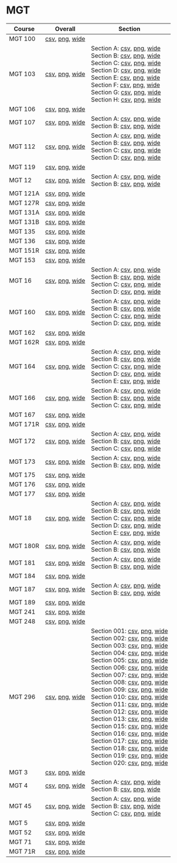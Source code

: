 # MGT

| Course | Overall | Section |
| ------ | ------- | ------- |
| MGT 100 | [csv](https://github.com/UCSD-Historical-Enrollment-Data/2024Winter/blob/main/overall/MGT%20100.csv), [png](https://raw.githubusercontent.com/UCSD-Historical-Enrollment-Data/2024Winter/main/plot_overall/MGT%20100.png), [wide](https://raw.githubusercontent.com/UCSD-Historical-Enrollment-Data/2024Winter/main/plot_overall_wide/MGT%20100.png) |  |
| MGT 103 | [csv](https://github.com/UCSD-Historical-Enrollment-Data/2024Winter/blob/main/overall/MGT%20103.csv), [png](https://raw.githubusercontent.com/UCSD-Historical-Enrollment-Data/2024Winter/main/plot_overall/MGT%20103.png), [wide](https://raw.githubusercontent.com/UCSD-Historical-Enrollment-Data/2024Winter/main/plot_overall_wide/MGT%20103.png) | Section A: [csv](https://github.com/UCSD-Historical-Enrollment-Data/2024Winter/blob/main/section/MGT%20103_A.csv), [png](https://raw.githubusercontent.com/UCSD-Historical-Enrollment-Data/2024Winter/main/plot_section/MGT%20103_A.png), [wide](https://raw.githubusercontent.com/UCSD-Historical-Enrollment-Data/2024Winter/main/plot_section_wide/MGT%20103_A.png)<br>Section B: [csv](https://github.com/UCSD-Historical-Enrollment-Data/2024Winter/blob/main/section/MGT%20103_B.csv), [png](https://raw.githubusercontent.com/UCSD-Historical-Enrollment-Data/2024Winter/main/plot_section/MGT%20103_B.png), [wide](https://raw.githubusercontent.com/UCSD-Historical-Enrollment-Data/2024Winter/main/plot_section_wide/MGT%20103_B.png)<br>Section C: [csv](https://github.com/UCSD-Historical-Enrollment-Data/2024Winter/blob/main/section/MGT%20103_C.csv), [png](https://raw.githubusercontent.com/UCSD-Historical-Enrollment-Data/2024Winter/main/plot_section/MGT%20103_C.png), [wide](https://raw.githubusercontent.com/UCSD-Historical-Enrollment-Data/2024Winter/main/plot_section_wide/MGT%20103_C.png)<br>Section D: [csv](https://github.com/UCSD-Historical-Enrollment-Data/2024Winter/blob/main/section/MGT%20103_D.csv), [png](https://raw.githubusercontent.com/UCSD-Historical-Enrollment-Data/2024Winter/main/plot_section/MGT%20103_D.png), [wide](https://raw.githubusercontent.com/UCSD-Historical-Enrollment-Data/2024Winter/main/plot_section_wide/MGT%20103_D.png)<br>Section E: [csv](https://github.com/UCSD-Historical-Enrollment-Data/2024Winter/blob/main/section/MGT%20103_E.csv), [png](https://raw.githubusercontent.com/UCSD-Historical-Enrollment-Data/2024Winter/main/plot_section/MGT%20103_E.png), [wide](https://raw.githubusercontent.com/UCSD-Historical-Enrollment-Data/2024Winter/main/plot_section_wide/MGT%20103_E.png)<br>Section F: [csv](https://github.com/UCSD-Historical-Enrollment-Data/2024Winter/blob/main/section/MGT%20103_F.csv), [png](https://raw.githubusercontent.com/UCSD-Historical-Enrollment-Data/2024Winter/main/plot_section/MGT%20103_F.png), [wide](https://raw.githubusercontent.com/UCSD-Historical-Enrollment-Data/2024Winter/main/plot_section_wide/MGT%20103_F.png)<br>Section G: [csv](https://github.com/UCSD-Historical-Enrollment-Data/2024Winter/blob/main/section/MGT%20103_G.csv), [png](https://raw.githubusercontent.com/UCSD-Historical-Enrollment-Data/2024Winter/main/plot_section/MGT%20103_G.png), [wide](https://raw.githubusercontent.com/UCSD-Historical-Enrollment-Data/2024Winter/main/plot_section_wide/MGT%20103_G.png)<br>Section H: [csv](https://github.com/UCSD-Historical-Enrollment-Data/2024Winter/blob/main/section/MGT%20103_H.csv), [png](https://raw.githubusercontent.com/UCSD-Historical-Enrollment-Data/2024Winter/main/plot_section/MGT%20103_H.png), [wide](https://raw.githubusercontent.com/UCSD-Historical-Enrollment-Data/2024Winter/main/plot_section_wide/MGT%20103_H.png) |
| MGT 106 | [csv](https://github.com/UCSD-Historical-Enrollment-Data/2024Winter/blob/main/overall/MGT%20106.csv), [png](https://raw.githubusercontent.com/UCSD-Historical-Enrollment-Data/2024Winter/main/plot_overall/MGT%20106.png), [wide](https://raw.githubusercontent.com/UCSD-Historical-Enrollment-Data/2024Winter/main/plot_overall_wide/MGT%20106.png) |  |
| MGT 107 | [csv](https://github.com/UCSD-Historical-Enrollment-Data/2024Winter/blob/main/overall/MGT%20107.csv), [png](https://raw.githubusercontent.com/UCSD-Historical-Enrollment-Data/2024Winter/main/plot_overall/MGT%20107.png), [wide](https://raw.githubusercontent.com/UCSD-Historical-Enrollment-Data/2024Winter/main/plot_overall_wide/MGT%20107.png) | Section A: [csv](https://github.com/UCSD-Historical-Enrollment-Data/2024Winter/blob/main/section/MGT%20107_A.csv), [png](https://raw.githubusercontent.com/UCSD-Historical-Enrollment-Data/2024Winter/main/plot_section/MGT%20107_A.png), [wide](https://raw.githubusercontent.com/UCSD-Historical-Enrollment-Data/2024Winter/main/plot_section_wide/MGT%20107_A.png)<br>Section B: [csv](https://github.com/UCSD-Historical-Enrollment-Data/2024Winter/blob/main/section/MGT%20107_B.csv), [png](https://raw.githubusercontent.com/UCSD-Historical-Enrollment-Data/2024Winter/main/plot_section/MGT%20107_B.png), [wide](https://raw.githubusercontent.com/UCSD-Historical-Enrollment-Data/2024Winter/main/plot_section_wide/MGT%20107_B.png) |
| MGT 112 | [csv](https://github.com/UCSD-Historical-Enrollment-Data/2024Winter/blob/main/overall/MGT%20112.csv), [png](https://raw.githubusercontent.com/UCSD-Historical-Enrollment-Data/2024Winter/main/plot_overall/MGT%20112.png), [wide](https://raw.githubusercontent.com/UCSD-Historical-Enrollment-Data/2024Winter/main/plot_overall_wide/MGT%20112.png) | Section A: [csv](https://github.com/UCSD-Historical-Enrollment-Data/2024Winter/blob/main/section/MGT%20112_A.csv), [png](https://raw.githubusercontent.com/UCSD-Historical-Enrollment-Data/2024Winter/main/plot_section/MGT%20112_A.png), [wide](https://raw.githubusercontent.com/UCSD-Historical-Enrollment-Data/2024Winter/main/plot_section_wide/MGT%20112_A.png)<br>Section B: [csv](https://github.com/UCSD-Historical-Enrollment-Data/2024Winter/blob/main/section/MGT%20112_B.csv), [png](https://raw.githubusercontent.com/UCSD-Historical-Enrollment-Data/2024Winter/main/plot_section/MGT%20112_B.png), [wide](https://raw.githubusercontent.com/UCSD-Historical-Enrollment-Data/2024Winter/main/plot_section_wide/MGT%20112_B.png)<br>Section C: [csv](https://github.com/UCSD-Historical-Enrollment-Data/2024Winter/blob/main/section/MGT%20112_C.csv), [png](https://raw.githubusercontent.com/UCSD-Historical-Enrollment-Data/2024Winter/main/plot_section/MGT%20112_C.png), [wide](https://raw.githubusercontent.com/UCSD-Historical-Enrollment-Data/2024Winter/main/plot_section_wide/MGT%20112_C.png)<br>Section D: [csv](https://github.com/UCSD-Historical-Enrollment-Data/2024Winter/blob/main/section/MGT%20112_D.csv), [png](https://raw.githubusercontent.com/UCSD-Historical-Enrollment-Data/2024Winter/main/plot_section/MGT%20112_D.png), [wide](https://raw.githubusercontent.com/UCSD-Historical-Enrollment-Data/2024Winter/main/plot_section_wide/MGT%20112_D.png) |
| MGT 119 | [csv](https://github.com/UCSD-Historical-Enrollment-Data/2024Winter/blob/main/overall/MGT%20119.csv), [png](https://raw.githubusercontent.com/UCSD-Historical-Enrollment-Data/2024Winter/main/plot_overall/MGT%20119.png), [wide](https://raw.githubusercontent.com/UCSD-Historical-Enrollment-Data/2024Winter/main/plot_overall_wide/MGT%20119.png) |  |
| MGT 12 | [csv](https://github.com/UCSD-Historical-Enrollment-Data/2024Winter/blob/main/overall/MGT%2012.csv), [png](https://raw.githubusercontent.com/UCSD-Historical-Enrollment-Data/2024Winter/main/plot_overall/MGT%2012.png), [wide](https://raw.githubusercontent.com/UCSD-Historical-Enrollment-Data/2024Winter/main/plot_overall_wide/MGT%2012.png) | Section A: [csv](https://github.com/UCSD-Historical-Enrollment-Data/2024Winter/blob/main/section/MGT%2012_A.csv), [png](https://raw.githubusercontent.com/UCSD-Historical-Enrollment-Data/2024Winter/main/plot_section/MGT%2012_A.png), [wide](https://raw.githubusercontent.com/UCSD-Historical-Enrollment-Data/2024Winter/main/plot_section_wide/MGT%2012_A.png)<br>Section B: [csv](https://github.com/UCSD-Historical-Enrollment-Data/2024Winter/blob/main/section/MGT%2012_B.csv), [png](https://raw.githubusercontent.com/UCSD-Historical-Enrollment-Data/2024Winter/main/plot_section/MGT%2012_B.png), [wide](https://raw.githubusercontent.com/UCSD-Historical-Enrollment-Data/2024Winter/main/plot_section_wide/MGT%2012_B.png) |
| MGT 121A | [csv](https://github.com/UCSD-Historical-Enrollment-Data/2024Winter/blob/main/overall/MGT%20121A.csv), [png](https://raw.githubusercontent.com/UCSD-Historical-Enrollment-Data/2024Winter/main/plot_overall/MGT%20121A.png), [wide](https://raw.githubusercontent.com/UCSD-Historical-Enrollment-Data/2024Winter/main/plot_overall_wide/MGT%20121A.png) |  |
| MGT 127R | [csv](https://github.com/UCSD-Historical-Enrollment-Data/2024Winter/blob/main/overall/MGT%20127R.csv), [png](https://raw.githubusercontent.com/UCSD-Historical-Enrollment-Data/2024Winter/main/plot_overall/MGT%20127R.png), [wide](https://raw.githubusercontent.com/UCSD-Historical-Enrollment-Data/2024Winter/main/plot_overall_wide/MGT%20127R.png) |  |
| MGT 131A | [csv](https://github.com/UCSD-Historical-Enrollment-Data/2024Winter/blob/main/overall/MGT%20131A.csv), [png](https://raw.githubusercontent.com/UCSD-Historical-Enrollment-Data/2024Winter/main/plot_overall/MGT%20131A.png), [wide](https://raw.githubusercontent.com/UCSD-Historical-Enrollment-Data/2024Winter/main/plot_overall_wide/MGT%20131A.png) |  |
| MGT 131B | [csv](https://github.com/UCSD-Historical-Enrollment-Data/2024Winter/blob/main/overall/MGT%20131B.csv), [png](https://raw.githubusercontent.com/UCSD-Historical-Enrollment-Data/2024Winter/main/plot_overall/MGT%20131B.png), [wide](https://raw.githubusercontent.com/UCSD-Historical-Enrollment-Data/2024Winter/main/plot_overall_wide/MGT%20131B.png) |  |
| MGT 135 | [csv](https://github.com/UCSD-Historical-Enrollment-Data/2024Winter/blob/main/overall/MGT%20135.csv), [png](https://raw.githubusercontent.com/UCSD-Historical-Enrollment-Data/2024Winter/main/plot_overall/MGT%20135.png), [wide](https://raw.githubusercontent.com/UCSD-Historical-Enrollment-Data/2024Winter/main/plot_overall_wide/MGT%20135.png) |  |
| MGT 136 | [csv](https://github.com/UCSD-Historical-Enrollment-Data/2024Winter/blob/main/overall/MGT%20136.csv), [png](https://raw.githubusercontent.com/UCSD-Historical-Enrollment-Data/2024Winter/main/plot_overall/MGT%20136.png), [wide](https://raw.githubusercontent.com/UCSD-Historical-Enrollment-Data/2024Winter/main/plot_overall_wide/MGT%20136.png) |  |
| MGT 151R | [csv](https://github.com/UCSD-Historical-Enrollment-Data/2024Winter/blob/main/overall/MGT%20151R.csv), [png](https://raw.githubusercontent.com/UCSD-Historical-Enrollment-Data/2024Winter/main/plot_overall/MGT%20151R.png), [wide](https://raw.githubusercontent.com/UCSD-Historical-Enrollment-Data/2024Winter/main/plot_overall_wide/MGT%20151R.png) |  |
| MGT 153 | [csv](https://github.com/UCSD-Historical-Enrollment-Data/2024Winter/blob/main/overall/MGT%20153.csv), [png](https://raw.githubusercontent.com/UCSD-Historical-Enrollment-Data/2024Winter/main/plot_overall/MGT%20153.png), [wide](https://raw.githubusercontent.com/UCSD-Historical-Enrollment-Data/2024Winter/main/plot_overall_wide/MGT%20153.png) |  |
| MGT 16 | [csv](https://github.com/UCSD-Historical-Enrollment-Data/2024Winter/blob/main/overall/MGT%2016.csv), [png](https://raw.githubusercontent.com/UCSD-Historical-Enrollment-Data/2024Winter/main/plot_overall/MGT%2016.png), [wide](https://raw.githubusercontent.com/UCSD-Historical-Enrollment-Data/2024Winter/main/plot_overall_wide/MGT%2016.png) | Section A: [csv](https://github.com/UCSD-Historical-Enrollment-Data/2024Winter/blob/main/section/MGT%2016_A.csv), [png](https://raw.githubusercontent.com/UCSD-Historical-Enrollment-Data/2024Winter/main/plot_section/MGT%2016_A.png), [wide](https://raw.githubusercontent.com/UCSD-Historical-Enrollment-Data/2024Winter/main/plot_section_wide/MGT%2016_A.png)<br>Section B: [csv](https://github.com/UCSD-Historical-Enrollment-Data/2024Winter/blob/main/section/MGT%2016_B.csv), [png](https://raw.githubusercontent.com/UCSD-Historical-Enrollment-Data/2024Winter/main/plot_section/MGT%2016_B.png), [wide](https://raw.githubusercontent.com/UCSD-Historical-Enrollment-Data/2024Winter/main/plot_section_wide/MGT%2016_B.png)<br>Section C: [csv](https://github.com/UCSD-Historical-Enrollment-Data/2024Winter/blob/main/section/MGT%2016_C.csv), [png](https://raw.githubusercontent.com/UCSD-Historical-Enrollment-Data/2024Winter/main/plot_section/MGT%2016_C.png), [wide](https://raw.githubusercontent.com/UCSD-Historical-Enrollment-Data/2024Winter/main/plot_section_wide/MGT%2016_C.png)<br>Section D: [csv](https://github.com/UCSD-Historical-Enrollment-Data/2024Winter/blob/main/section/MGT%2016_D.csv), [png](https://raw.githubusercontent.com/UCSD-Historical-Enrollment-Data/2024Winter/main/plot_section/MGT%2016_D.png), [wide](https://raw.githubusercontent.com/UCSD-Historical-Enrollment-Data/2024Winter/main/plot_section_wide/MGT%2016_D.png) |
| MGT 160 | [csv](https://github.com/UCSD-Historical-Enrollment-Data/2024Winter/blob/main/overall/MGT%20160.csv), [png](https://raw.githubusercontent.com/UCSD-Historical-Enrollment-Data/2024Winter/main/plot_overall/MGT%20160.png), [wide](https://raw.githubusercontent.com/UCSD-Historical-Enrollment-Data/2024Winter/main/plot_overall_wide/MGT%20160.png) | Section A: [csv](https://github.com/UCSD-Historical-Enrollment-Data/2024Winter/blob/main/section/MGT%20160_A.csv), [png](https://raw.githubusercontent.com/UCSD-Historical-Enrollment-Data/2024Winter/main/plot_section/MGT%20160_A.png), [wide](https://raw.githubusercontent.com/UCSD-Historical-Enrollment-Data/2024Winter/main/plot_section_wide/MGT%20160_A.png)<br>Section B: [csv](https://github.com/UCSD-Historical-Enrollment-Data/2024Winter/blob/main/section/MGT%20160_B.csv), [png](https://raw.githubusercontent.com/UCSD-Historical-Enrollment-Data/2024Winter/main/plot_section/MGT%20160_B.png), [wide](https://raw.githubusercontent.com/UCSD-Historical-Enrollment-Data/2024Winter/main/plot_section_wide/MGT%20160_B.png)<br>Section C: [csv](https://github.com/UCSD-Historical-Enrollment-Data/2024Winter/blob/main/section/MGT%20160_C.csv), [png](https://raw.githubusercontent.com/UCSD-Historical-Enrollment-Data/2024Winter/main/plot_section/MGT%20160_C.png), [wide](https://raw.githubusercontent.com/UCSD-Historical-Enrollment-Data/2024Winter/main/plot_section_wide/MGT%20160_C.png)<br>Section D: [csv](https://github.com/UCSD-Historical-Enrollment-Data/2024Winter/blob/main/section/MGT%20160_D.csv), [png](https://raw.githubusercontent.com/UCSD-Historical-Enrollment-Data/2024Winter/main/plot_section/MGT%20160_D.png), [wide](https://raw.githubusercontent.com/UCSD-Historical-Enrollment-Data/2024Winter/main/plot_section_wide/MGT%20160_D.png) |
| MGT 162 | [csv](https://github.com/UCSD-Historical-Enrollment-Data/2024Winter/blob/main/overall/MGT%20162.csv), [png](https://raw.githubusercontent.com/UCSD-Historical-Enrollment-Data/2024Winter/main/plot_overall/MGT%20162.png), [wide](https://raw.githubusercontent.com/UCSD-Historical-Enrollment-Data/2024Winter/main/plot_overall_wide/MGT%20162.png) |  |
| MGT 162R | [csv](https://github.com/UCSD-Historical-Enrollment-Data/2024Winter/blob/main/overall/MGT%20162R.csv), [png](https://raw.githubusercontent.com/UCSD-Historical-Enrollment-Data/2024Winter/main/plot_overall/MGT%20162R.png), [wide](https://raw.githubusercontent.com/UCSD-Historical-Enrollment-Data/2024Winter/main/plot_overall_wide/MGT%20162R.png) |  |
| MGT 164 | [csv](https://github.com/UCSD-Historical-Enrollment-Data/2024Winter/blob/main/overall/MGT%20164.csv), [png](https://raw.githubusercontent.com/UCSD-Historical-Enrollment-Data/2024Winter/main/plot_overall/MGT%20164.png), [wide](https://raw.githubusercontent.com/UCSD-Historical-Enrollment-Data/2024Winter/main/plot_overall_wide/MGT%20164.png) | Section A: [csv](https://github.com/UCSD-Historical-Enrollment-Data/2024Winter/blob/main/section/MGT%20164_A.csv), [png](https://raw.githubusercontent.com/UCSD-Historical-Enrollment-Data/2024Winter/main/plot_section/MGT%20164_A.png), [wide](https://raw.githubusercontent.com/UCSD-Historical-Enrollment-Data/2024Winter/main/plot_section_wide/MGT%20164_A.png)<br>Section B: [csv](https://github.com/UCSD-Historical-Enrollment-Data/2024Winter/blob/main/section/MGT%20164_B.csv), [png](https://raw.githubusercontent.com/UCSD-Historical-Enrollment-Data/2024Winter/main/plot_section/MGT%20164_B.png), [wide](https://raw.githubusercontent.com/UCSD-Historical-Enrollment-Data/2024Winter/main/plot_section_wide/MGT%20164_B.png)<br>Section C: [csv](https://github.com/UCSD-Historical-Enrollment-Data/2024Winter/blob/main/section/MGT%20164_C.csv), [png](https://raw.githubusercontent.com/UCSD-Historical-Enrollment-Data/2024Winter/main/plot_section/MGT%20164_C.png), [wide](https://raw.githubusercontent.com/UCSD-Historical-Enrollment-Data/2024Winter/main/plot_section_wide/MGT%20164_C.png)<br>Section D: [csv](https://github.com/UCSD-Historical-Enrollment-Data/2024Winter/blob/main/section/MGT%20164_D.csv), [png](https://raw.githubusercontent.com/UCSD-Historical-Enrollment-Data/2024Winter/main/plot_section/MGT%20164_D.png), [wide](https://raw.githubusercontent.com/UCSD-Historical-Enrollment-Data/2024Winter/main/plot_section_wide/MGT%20164_D.png)<br>Section E: [csv](https://github.com/UCSD-Historical-Enrollment-Data/2024Winter/blob/main/section/MGT%20164_E.csv), [png](https://raw.githubusercontent.com/UCSD-Historical-Enrollment-Data/2024Winter/main/plot_section/MGT%20164_E.png), [wide](https://raw.githubusercontent.com/UCSD-Historical-Enrollment-Data/2024Winter/main/plot_section_wide/MGT%20164_E.png) |
| MGT 166 | [csv](https://github.com/UCSD-Historical-Enrollment-Data/2024Winter/blob/main/overall/MGT%20166.csv), [png](https://raw.githubusercontent.com/UCSD-Historical-Enrollment-Data/2024Winter/main/plot_overall/MGT%20166.png), [wide](https://raw.githubusercontent.com/UCSD-Historical-Enrollment-Data/2024Winter/main/plot_overall_wide/MGT%20166.png) | Section A: [csv](https://github.com/UCSD-Historical-Enrollment-Data/2024Winter/blob/main/section/MGT%20166_A.csv), [png](https://raw.githubusercontent.com/UCSD-Historical-Enrollment-Data/2024Winter/main/plot_section/MGT%20166_A.png), [wide](https://raw.githubusercontent.com/UCSD-Historical-Enrollment-Data/2024Winter/main/plot_section_wide/MGT%20166_A.png)<br>Section B: [csv](https://github.com/UCSD-Historical-Enrollment-Data/2024Winter/blob/main/section/MGT%20166_B.csv), [png](https://raw.githubusercontent.com/UCSD-Historical-Enrollment-Data/2024Winter/main/plot_section/MGT%20166_B.png), [wide](https://raw.githubusercontent.com/UCSD-Historical-Enrollment-Data/2024Winter/main/plot_section_wide/MGT%20166_B.png)<br>Section C: [csv](https://github.com/UCSD-Historical-Enrollment-Data/2024Winter/blob/main/section/MGT%20166_C.csv), [png](https://raw.githubusercontent.com/UCSD-Historical-Enrollment-Data/2024Winter/main/plot_section/MGT%20166_C.png), [wide](https://raw.githubusercontent.com/UCSD-Historical-Enrollment-Data/2024Winter/main/plot_section_wide/MGT%20166_C.png) |
| MGT 167 | [csv](https://github.com/UCSD-Historical-Enrollment-Data/2024Winter/blob/main/overall/MGT%20167.csv), [png](https://raw.githubusercontent.com/UCSD-Historical-Enrollment-Data/2024Winter/main/plot_overall/MGT%20167.png), [wide](https://raw.githubusercontent.com/UCSD-Historical-Enrollment-Data/2024Winter/main/plot_overall_wide/MGT%20167.png) |  |
| MGT 171R | [csv](https://github.com/UCSD-Historical-Enrollment-Data/2024Winter/blob/main/overall/MGT%20171R.csv), [png](https://raw.githubusercontent.com/UCSD-Historical-Enrollment-Data/2024Winter/main/plot_overall/MGT%20171R.png), [wide](https://raw.githubusercontent.com/UCSD-Historical-Enrollment-Data/2024Winter/main/plot_overall_wide/MGT%20171R.png) |  |
| MGT 172 | [csv](https://github.com/UCSD-Historical-Enrollment-Data/2024Winter/blob/main/overall/MGT%20172.csv), [png](https://raw.githubusercontent.com/UCSD-Historical-Enrollment-Data/2024Winter/main/plot_overall/MGT%20172.png), [wide](https://raw.githubusercontent.com/UCSD-Historical-Enrollment-Data/2024Winter/main/plot_overall_wide/MGT%20172.png) | Section A: [csv](https://github.com/UCSD-Historical-Enrollment-Data/2024Winter/blob/main/section/MGT%20172_A.csv), [png](https://raw.githubusercontent.com/UCSD-Historical-Enrollment-Data/2024Winter/main/plot_section/MGT%20172_A.png), [wide](https://raw.githubusercontent.com/UCSD-Historical-Enrollment-Data/2024Winter/main/plot_section_wide/MGT%20172_A.png)<br>Section B: [csv](https://github.com/UCSD-Historical-Enrollment-Data/2024Winter/blob/main/section/MGT%20172_B.csv), [png](https://raw.githubusercontent.com/UCSD-Historical-Enrollment-Data/2024Winter/main/plot_section/MGT%20172_B.png), [wide](https://raw.githubusercontent.com/UCSD-Historical-Enrollment-Data/2024Winter/main/plot_section_wide/MGT%20172_B.png)<br>Section C: [csv](https://github.com/UCSD-Historical-Enrollment-Data/2024Winter/blob/main/section/MGT%20172_C.csv), [png](https://raw.githubusercontent.com/UCSD-Historical-Enrollment-Data/2024Winter/main/plot_section/MGT%20172_C.png), [wide](https://raw.githubusercontent.com/UCSD-Historical-Enrollment-Data/2024Winter/main/plot_section_wide/MGT%20172_C.png) |
| MGT 173 | [csv](https://github.com/UCSD-Historical-Enrollment-Data/2024Winter/blob/main/overall/MGT%20173.csv), [png](https://raw.githubusercontent.com/UCSD-Historical-Enrollment-Data/2024Winter/main/plot_overall/MGT%20173.png), [wide](https://raw.githubusercontent.com/UCSD-Historical-Enrollment-Data/2024Winter/main/plot_overall_wide/MGT%20173.png) | Section A: [csv](https://github.com/UCSD-Historical-Enrollment-Data/2024Winter/blob/main/section/MGT%20173_A.csv), [png](https://raw.githubusercontent.com/UCSD-Historical-Enrollment-Data/2024Winter/main/plot_section/MGT%20173_A.png), [wide](https://raw.githubusercontent.com/UCSD-Historical-Enrollment-Data/2024Winter/main/plot_section_wide/MGT%20173_A.png)<br>Section B: [csv](https://github.com/UCSD-Historical-Enrollment-Data/2024Winter/blob/main/section/MGT%20173_B.csv), [png](https://raw.githubusercontent.com/UCSD-Historical-Enrollment-Data/2024Winter/main/plot_section/MGT%20173_B.png), [wide](https://raw.githubusercontent.com/UCSD-Historical-Enrollment-Data/2024Winter/main/plot_section_wide/MGT%20173_B.png) |
| MGT 175 | [csv](https://github.com/UCSD-Historical-Enrollment-Data/2024Winter/blob/main/overall/MGT%20175.csv), [png](https://raw.githubusercontent.com/UCSD-Historical-Enrollment-Data/2024Winter/main/plot_overall/MGT%20175.png), [wide](https://raw.githubusercontent.com/UCSD-Historical-Enrollment-Data/2024Winter/main/plot_overall_wide/MGT%20175.png) |  |
| MGT 176 | [csv](https://github.com/UCSD-Historical-Enrollment-Data/2024Winter/blob/main/overall/MGT%20176.csv), [png](https://raw.githubusercontent.com/UCSD-Historical-Enrollment-Data/2024Winter/main/plot_overall/MGT%20176.png), [wide](https://raw.githubusercontent.com/UCSD-Historical-Enrollment-Data/2024Winter/main/plot_overall_wide/MGT%20176.png) |  |
| MGT 177 | [csv](https://github.com/UCSD-Historical-Enrollment-Data/2024Winter/blob/main/overall/MGT%20177.csv), [png](https://raw.githubusercontent.com/UCSD-Historical-Enrollment-Data/2024Winter/main/plot_overall/MGT%20177.png), [wide](https://raw.githubusercontent.com/UCSD-Historical-Enrollment-Data/2024Winter/main/plot_overall_wide/MGT%20177.png) |  |
| MGT 18 | [csv](https://github.com/UCSD-Historical-Enrollment-Data/2024Winter/blob/main/overall/MGT%2018.csv), [png](https://raw.githubusercontent.com/UCSD-Historical-Enrollment-Data/2024Winter/main/plot_overall/MGT%2018.png), [wide](https://raw.githubusercontent.com/UCSD-Historical-Enrollment-Data/2024Winter/main/plot_overall_wide/MGT%2018.png) | Section A: [csv](https://github.com/UCSD-Historical-Enrollment-Data/2024Winter/blob/main/section/MGT%2018_A.csv), [png](https://raw.githubusercontent.com/UCSD-Historical-Enrollment-Data/2024Winter/main/plot_section/MGT%2018_A.png), [wide](https://raw.githubusercontent.com/UCSD-Historical-Enrollment-Data/2024Winter/main/plot_section_wide/MGT%2018_A.png)<br>Section B: [csv](https://github.com/UCSD-Historical-Enrollment-Data/2024Winter/blob/main/section/MGT%2018_B.csv), [png](https://raw.githubusercontent.com/UCSD-Historical-Enrollment-Data/2024Winter/main/plot_section/MGT%2018_B.png), [wide](https://raw.githubusercontent.com/UCSD-Historical-Enrollment-Data/2024Winter/main/plot_section_wide/MGT%2018_B.png)<br>Section C: [csv](https://github.com/UCSD-Historical-Enrollment-Data/2024Winter/blob/main/section/MGT%2018_C.csv), [png](https://raw.githubusercontent.com/UCSD-Historical-Enrollment-Data/2024Winter/main/plot_section/MGT%2018_C.png), [wide](https://raw.githubusercontent.com/UCSD-Historical-Enrollment-Data/2024Winter/main/plot_section_wide/MGT%2018_C.png)<br>Section D: [csv](https://github.com/UCSD-Historical-Enrollment-Data/2024Winter/blob/main/section/MGT%2018_D.csv), [png](https://raw.githubusercontent.com/UCSD-Historical-Enrollment-Data/2024Winter/main/plot_section/MGT%2018_D.png), [wide](https://raw.githubusercontent.com/UCSD-Historical-Enrollment-Data/2024Winter/main/plot_section_wide/MGT%2018_D.png)<br>Section E: [csv](https://github.com/UCSD-Historical-Enrollment-Data/2024Winter/blob/main/section/MGT%2018_E.csv), [png](https://raw.githubusercontent.com/UCSD-Historical-Enrollment-Data/2024Winter/main/plot_section/MGT%2018_E.png), [wide](https://raw.githubusercontent.com/UCSD-Historical-Enrollment-Data/2024Winter/main/plot_section_wide/MGT%2018_E.png) |
| MGT 180R | [csv](https://github.com/UCSD-Historical-Enrollment-Data/2024Winter/blob/main/overall/MGT%20180R.csv), [png](https://raw.githubusercontent.com/UCSD-Historical-Enrollment-Data/2024Winter/main/plot_overall/MGT%20180R.png), [wide](https://raw.githubusercontent.com/UCSD-Historical-Enrollment-Data/2024Winter/main/plot_overall_wide/MGT%20180R.png) | Section A: [csv](https://github.com/UCSD-Historical-Enrollment-Data/2024Winter/blob/main/section/MGT%20180R_A.csv), [png](https://raw.githubusercontent.com/UCSD-Historical-Enrollment-Data/2024Winter/main/plot_section/MGT%20180R_A.png), [wide](https://raw.githubusercontent.com/UCSD-Historical-Enrollment-Data/2024Winter/main/plot_section_wide/MGT%20180R_A.png)<br>Section B: [csv](https://github.com/UCSD-Historical-Enrollment-Data/2024Winter/blob/main/section/MGT%20180R_B.csv), [png](https://raw.githubusercontent.com/UCSD-Historical-Enrollment-Data/2024Winter/main/plot_section/MGT%20180R_B.png), [wide](https://raw.githubusercontent.com/UCSD-Historical-Enrollment-Data/2024Winter/main/plot_section_wide/MGT%20180R_B.png) |
| MGT 181 | [csv](https://github.com/UCSD-Historical-Enrollment-Data/2024Winter/blob/main/overall/MGT%20181.csv), [png](https://raw.githubusercontent.com/UCSD-Historical-Enrollment-Data/2024Winter/main/plot_overall/MGT%20181.png), [wide](https://raw.githubusercontent.com/UCSD-Historical-Enrollment-Data/2024Winter/main/plot_overall_wide/MGT%20181.png) | Section A: [csv](https://github.com/UCSD-Historical-Enrollment-Data/2024Winter/blob/main/section/MGT%20181_A.csv), [png](https://raw.githubusercontent.com/UCSD-Historical-Enrollment-Data/2024Winter/main/plot_section/MGT%20181_A.png), [wide](https://raw.githubusercontent.com/UCSD-Historical-Enrollment-Data/2024Winter/main/plot_section_wide/MGT%20181_A.png)<br>Section B: [csv](https://github.com/UCSD-Historical-Enrollment-Data/2024Winter/blob/main/section/MGT%20181_B.csv), [png](https://raw.githubusercontent.com/UCSD-Historical-Enrollment-Data/2024Winter/main/plot_section/MGT%20181_B.png), [wide](https://raw.githubusercontent.com/UCSD-Historical-Enrollment-Data/2024Winter/main/plot_section_wide/MGT%20181_B.png) |
| MGT 184 | [csv](https://github.com/UCSD-Historical-Enrollment-Data/2024Winter/blob/main/overall/MGT%20184.csv), [png](https://raw.githubusercontent.com/UCSD-Historical-Enrollment-Data/2024Winter/main/plot_overall/MGT%20184.png), [wide](https://raw.githubusercontent.com/UCSD-Historical-Enrollment-Data/2024Winter/main/plot_overall_wide/MGT%20184.png) |  |
| MGT 187 | [csv](https://github.com/UCSD-Historical-Enrollment-Data/2024Winter/blob/main/overall/MGT%20187.csv), [png](https://raw.githubusercontent.com/UCSD-Historical-Enrollment-Data/2024Winter/main/plot_overall/MGT%20187.png), [wide](https://raw.githubusercontent.com/UCSD-Historical-Enrollment-Data/2024Winter/main/plot_overall_wide/MGT%20187.png) | Section A: [csv](https://github.com/UCSD-Historical-Enrollment-Data/2024Winter/blob/main/section/MGT%20187_A.csv), [png](https://raw.githubusercontent.com/UCSD-Historical-Enrollment-Data/2024Winter/main/plot_section/MGT%20187_A.png), [wide](https://raw.githubusercontent.com/UCSD-Historical-Enrollment-Data/2024Winter/main/plot_section_wide/MGT%20187_A.png)<br>Section B: [csv](https://github.com/UCSD-Historical-Enrollment-Data/2024Winter/blob/main/section/MGT%20187_B.csv), [png](https://raw.githubusercontent.com/UCSD-Historical-Enrollment-Data/2024Winter/main/plot_section/MGT%20187_B.png), [wide](https://raw.githubusercontent.com/UCSD-Historical-Enrollment-Data/2024Winter/main/plot_section_wide/MGT%20187_B.png) |
| MGT 189 | [csv](https://github.com/UCSD-Historical-Enrollment-Data/2024Winter/blob/main/overall/MGT%20189.csv), [png](https://raw.githubusercontent.com/UCSD-Historical-Enrollment-Data/2024Winter/main/plot_overall/MGT%20189.png), [wide](https://raw.githubusercontent.com/UCSD-Historical-Enrollment-Data/2024Winter/main/plot_overall_wide/MGT%20189.png) |  |
| MGT 241 | [csv](https://github.com/UCSD-Historical-Enrollment-Data/2024Winter/blob/main/overall/MGT%20241.csv), [png](https://raw.githubusercontent.com/UCSD-Historical-Enrollment-Data/2024Winter/main/plot_overall/MGT%20241.png), [wide](https://raw.githubusercontent.com/UCSD-Historical-Enrollment-Data/2024Winter/main/plot_overall_wide/MGT%20241.png) |  |
| MGT 248 | [csv](https://github.com/UCSD-Historical-Enrollment-Data/2024Winter/blob/main/overall/MGT%20248.csv), [png](https://raw.githubusercontent.com/UCSD-Historical-Enrollment-Data/2024Winter/main/plot_overall/MGT%20248.png), [wide](https://raw.githubusercontent.com/UCSD-Historical-Enrollment-Data/2024Winter/main/plot_overall_wide/MGT%20248.png) |  |
| MGT 296 | [csv](https://github.com/UCSD-Historical-Enrollment-Data/2024Winter/blob/main/overall/MGT%20296.csv), [png](https://raw.githubusercontent.com/UCSD-Historical-Enrollment-Data/2024Winter/main/plot_overall/MGT%20296.png), [wide](https://raw.githubusercontent.com/UCSD-Historical-Enrollment-Data/2024Winter/main/plot_overall_wide/MGT%20296.png) | Section 001: [csv](https://github.com/UCSD-Historical-Enrollment-Data/2024Winter/blob/main/section/MGT%20296_001.csv), [png](https://raw.githubusercontent.com/UCSD-Historical-Enrollment-Data/2024Winter/main/plot_section/MGT%20296_001.png), [wide](https://raw.githubusercontent.com/UCSD-Historical-Enrollment-Data/2024Winter/main/plot_section_wide/MGT%20296_001.png)<br>Section 002: [csv](https://github.com/UCSD-Historical-Enrollment-Data/2024Winter/blob/main/section/MGT%20296_002.csv), [png](https://raw.githubusercontent.com/UCSD-Historical-Enrollment-Data/2024Winter/main/plot_section/MGT%20296_002.png), [wide](https://raw.githubusercontent.com/UCSD-Historical-Enrollment-Data/2024Winter/main/plot_section_wide/MGT%20296_002.png)<br>Section 003: [csv](https://github.com/UCSD-Historical-Enrollment-Data/2024Winter/blob/main/section/MGT%20296_003.csv), [png](https://raw.githubusercontent.com/UCSD-Historical-Enrollment-Data/2024Winter/main/plot_section/MGT%20296_003.png), [wide](https://raw.githubusercontent.com/UCSD-Historical-Enrollment-Data/2024Winter/main/plot_section_wide/MGT%20296_003.png)<br>Section 004: [csv](https://github.com/UCSD-Historical-Enrollment-Data/2024Winter/blob/main/section/MGT%20296_004.csv), [png](https://raw.githubusercontent.com/UCSD-Historical-Enrollment-Data/2024Winter/main/plot_section/MGT%20296_004.png), [wide](https://raw.githubusercontent.com/UCSD-Historical-Enrollment-Data/2024Winter/main/plot_section_wide/MGT%20296_004.png)<br>Section 005: [csv](https://github.com/UCSD-Historical-Enrollment-Data/2024Winter/blob/main/section/MGT%20296_005.csv), [png](https://raw.githubusercontent.com/UCSD-Historical-Enrollment-Data/2024Winter/main/plot_section/MGT%20296_005.png), [wide](https://raw.githubusercontent.com/UCSD-Historical-Enrollment-Data/2024Winter/main/plot_section_wide/MGT%20296_005.png)<br>Section 006: [csv](https://github.com/UCSD-Historical-Enrollment-Data/2024Winter/blob/main/section/MGT%20296_006.csv), [png](https://raw.githubusercontent.com/UCSD-Historical-Enrollment-Data/2024Winter/main/plot_section/MGT%20296_006.png), [wide](https://raw.githubusercontent.com/UCSD-Historical-Enrollment-Data/2024Winter/main/plot_section_wide/MGT%20296_006.png)<br>Section 007: [csv](https://github.com/UCSD-Historical-Enrollment-Data/2024Winter/blob/main/section/MGT%20296_007.csv), [png](https://raw.githubusercontent.com/UCSD-Historical-Enrollment-Data/2024Winter/main/plot_section/MGT%20296_007.png), [wide](https://raw.githubusercontent.com/UCSD-Historical-Enrollment-Data/2024Winter/main/plot_section_wide/MGT%20296_007.png)<br>Section 008: [csv](https://github.com/UCSD-Historical-Enrollment-Data/2024Winter/blob/main/section/MGT%20296_008.csv), [png](https://raw.githubusercontent.com/UCSD-Historical-Enrollment-Data/2024Winter/main/plot_section/MGT%20296_008.png), [wide](https://raw.githubusercontent.com/UCSD-Historical-Enrollment-Data/2024Winter/main/plot_section_wide/MGT%20296_008.png)<br>Section 009: [csv](https://github.com/UCSD-Historical-Enrollment-Data/2024Winter/blob/main/section/MGT%20296_009.csv), [png](https://raw.githubusercontent.com/UCSD-Historical-Enrollment-Data/2024Winter/main/plot_section/MGT%20296_009.png), [wide](https://raw.githubusercontent.com/UCSD-Historical-Enrollment-Data/2024Winter/main/plot_section_wide/MGT%20296_009.png)<br>Section 010: [csv](https://github.com/UCSD-Historical-Enrollment-Data/2024Winter/blob/main/section/MGT%20296_010.csv), [png](https://raw.githubusercontent.com/UCSD-Historical-Enrollment-Data/2024Winter/main/plot_section/MGT%20296_010.png), [wide](https://raw.githubusercontent.com/UCSD-Historical-Enrollment-Data/2024Winter/main/plot_section_wide/MGT%20296_010.png)<br>Section 011: [csv](https://github.com/UCSD-Historical-Enrollment-Data/2024Winter/blob/main/section/MGT%20296_011.csv), [png](https://raw.githubusercontent.com/UCSD-Historical-Enrollment-Data/2024Winter/main/plot_section/MGT%20296_011.png), [wide](https://raw.githubusercontent.com/UCSD-Historical-Enrollment-Data/2024Winter/main/plot_section_wide/MGT%20296_011.png)<br>Section 012: [csv](https://github.com/UCSD-Historical-Enrollment-Data/2024Winter/blob/main/section/MGT%20296_012.csv), [png](https://raw.githubusercontent.com/UCSD-Historical-Enrollment-Data/2024Winter/main/plot_section/MGT%20296_012.png), [wide](https://raw.githubusercontent.com/UCSD-Historical-Enrollment-Data/2024Winter/main/plot_section_wide/MGT%20296_012.png)<br>Section 013: [csv](https://github.com/UCSD-Historical-Enrollment-Data/2024Winter/blob/main/section/MGT%20296_013.csv), [png](https://raw.githubusercontent.com/UCSD-Historical-Enrollment-Data/2024Winter/main/plot_section/MGT%20296_013.png), [wide](https://raw.githubusercontent.com/UCSD-Historical-Enrollment-Data/2024Winter/main/plot_section_wide/MGT%20296_013.png)<br>Section 015: [csv](https://github.com/UCSD-Historical-Enrollment-Data/2024Winter/blob/main/section/MGT%20296_015.csv), [png](https://raw.githubusercontent.com/UCSD-Historical-Enrollment-Data/2024Winter/main/plot_section/MGT%20296_015.png), [wide](https://raw.githubusercontent.com/UCSD-Historical-Enrollment-Data/2024Winter/main/plot_section_wide/MGT%20296_015.png)<br>Section 016: [csv](https://github.com/UCSD-Historical-Enrollment-Data/2024Winter/blob/main/section/MGT%20296_016.csv), [png](https://raw.githubusercontent.com/UCSD-Historical-Enrollment-Data/2024Winter/main/plot_section/MGT%20296_016.png), [wide](https://raw.githubusercontent.com/UCSD-Historical-Enrollment-Data/2024Winter/main/plot_section_wide/MGT%20296_016.png)<br>Section 017: [csv](https://github.com/UCSD-Historical-Enrollment-Data/2024Winter/blob/main/section/MGT%20296_017.csv), [png](https://raw.githubusercontent.com/UCSD-Historical-Enrollment-Data/2024Winter/main/plot_section/MGT%20296_017.png), [wide](https://raw.githubusercontent.com/UCSD-Historical-Enrollment-Data/2024Winter/main/plot_section_wide/MGT%20296_017.png)<br>Section 018: [csv](https://github.com/UCSD-Historical-Enrollment-Data/2024Winter/blob/main/section/MGT%20296_018.csv), [png](https://raw.githubusercontent.com/UCSD-Historical-Enrollment-Data/2024Winter/main/plot_section/MGT%20296_018.png), [wide](https://raw.githubusercontent.com/UCSD-Historical-Enrollment-Data/2024Winter/main/plot_section_wide/MGT%20296_018.png)<br>Section 019: [csv](https://github.com/UCSD-Historical-Enrollment-Data/2024Winter/blob/main/section/MGT%20296_019.csv), [png](https://raw.githubusercontent.com/UCSD-Historical-Enrollment-Data/2024Winter/main/plot_section/MGT%20296_019.png), [wide](https://raw.githubusercontent.com/UCSD-Historical-Enrollment-Data/2024Winter/main/plot_section_wide/MGT%20296_019.png)<br>Section 020: [csv](https://github.com/UCSD-Historical-Enrollment-Data/2024Winter/blob/main/section/MGT%20296_020.csv), [png](https://raw.githubusercontent.com/UCSD-Historical-Enrollment-Data/2024Winter/main/plot_section/MGT%20296_020.png), [wide](https://raw.githubusercontent.com/UCSD-Historical-Enrollment-Data/2024Winter/main/plot_section_wide/MGT%20296_020.png) |
| MGT 3 | [csv](https://github.com/UCSD-Historical-Enrollment-Data/2024Winter/blob/main/overall/MGT%203.csv), [png](https://raw.githubusercontent.com/UCSD-Historical-Enrollment-Data/2024Winter/main/plot_overall/MGT%203.png), [wide](https://raw.githubusercontent.com/UCSD-Historical-Enrollment-Data/2024Winter/main/plot_overall_wide/MGT%203.png) |  |
| MGT 4 | [csv](https://github.com/UCSD-Historical-Enrollment-Data/2024Winter/blob/main/overall/MGT%204.csv), [png](https://raw.githubusercontent.com/UCSD-Historical-Enrollment-Data/2024Winter/main/plot_overall/MGT%204.png), [wide](https://raw.githubusercontent.com/UCSD-Historical-Enrollment-Data/2024Winter/main/plot_overall_wide/MGT%204.png) | Section A: [csv](https://github.com/UCSD-Historical-Enrollment-Data/2024Winter/blob/main/section/MGT%204_A.csv), [png](https://raw.githubusercontent.com/UCSD-Historical-Enrollment-Data/2024Winter/main/plot_section/MGT%204_A.png), [wide](https://raw.githubusercontent.com/UCSD-Historical-Enrollment-Data/2024Winter/main/plot_section_wide/MGT%204_A.png)<br>Section B: [csv](https://github.com/UCSD-Historical-Enrollment-Data/2024Winter/blob/main/section/MGT%204_B.csv), [png](https://raw.githubusercontent.com/UCSD-Historical-Enrollment-Data/2024Winter/main/plot_section/MGT%204_B.png), [wide](https://raw.githubusercontent.com/UCSD-Historical-Enrollment-Data/2024Winter/main/plot_section_wide/MGT%204_B.png) |
| MGT 45 | [csv](https://github.com/UCSD-Historical-Enrollment-Data/2024Winter/blob/main/overall/MGT%2045.csv), [png](https://raw.githubusercontent.com/UCSD-Historical-Enrollment-Data/2024Winter/main/plot_overall/MGT%2045.png), [wide](https://raw.githubusercontent.com/UCSD-Historical-Enrollment-Data/2024Winter/main/plot_overall_wide/MGT%2045.png) | Section A: [csv](https://github.com/UCSD-Historical-Enrollment-Data/2024Winter/blob/main/section/MGT%2045_A.csv), [png](https://raw.githubusercontent.com/UCSD-Historical-Enrollment-Data/2024Winter/main/plot_section/MGT%2045_A.png), [wide](https://raw.githubusercontent.com/UCSD-Historical-Enrollment-Data/2024Winter/main/plot_section_wide/MGT%2045_A.png)<br>Section B: [csv](https://github.com/UCSD-Historical-Enrollment-Data/2024Winter/blob/main/section/MGT%2045_B.csv), [png](https://raw.githubusercontent.com/UCSD-Historical-Enrollment-Data/2024Winter/main/plot_section/MGT%2045_B.png), [wide](https://raw.githubusercontent.com/UCSD-Historical-Enrollment-Data/2024Winter/main/plot_section_wide/MGT%2045_B.png)<br>Section C: [csv](https://github.com/UCSD-Historical-Enrollment-Data/2024Winter/blob/main/section/MGT%2045_C.csv), [png](https://raw.githubusercontent.com/UCSD-Historical-Enrollment-Data/2024Winter/main/plot_section/MGT%2045_C.png), [wide](https://raw.githubusercontent.com/UCSD-Historical-Enrollment-Data/2024Winter/main/plot_section_wide/MGT%2045_C.png) |
| MGT 5 | [csv](https://github.com/UCSD-Historical-Enrollment-Data/2024Winter/blob/main/overall/MGT%205.csv), [png](https://raw.githubusercontent.com/UCSD-Historical-Enrollment-Data/2024Winter/main/plot_overall/MGT%205.png), [wide](https://raw.githubusercontent.com/UCSD-Historical-Enrollment-Data/2024Winter/main/plot_overall_wide/MGT%205.png) |  |
| MGT 52 | [csv](https://github.com/UCSD-Historical-Enrollment-Data/2024Winter/blob/main/overall/MGT%2052.csv), [png](https://raw.githubusercontent.com/UCSD-Historical-Enrollment-Data/2024Winter/main/plot_overall/MGT%2052.png), [wide](https://raw.githubusercontent.com/UCSD-Historical-Enrollment-Data/2024Winter/main/plot_overall_wide/MGT%2052.png) |  |
| MGT 71 | [csv](https://github.com/UCSD-Historical-Enrollment-Data/2024Winter/blob/main/overall/MGT%2071.csv), [png](https://raw.githubusercontent.com/UCSD-Historical-Enrollment-Data/2024Winter/main/plot_overall/MGT%2071.png), [wide](https://raw.githubusercontent.com/UCSD-Historical-Enrollment-Data/2024Winter/main/plot_overall_wide/MGT%2071.png) |  |
| MGT 71R | [csv](https://github.com/UCSD-Historical-Enrollment-Data/2024Winter/blob/main/overall/MGT%2071R.csv), [png](https://raw.githubusercontent.com/UCSD-Historical-Enrollment-Data/2024Winter/main/plot_overall/MGT%2071R.png), [wide](https://raw.githubusercontent.com/UCSD-Historical-Enrollment-Data/2024Winter/main/plot_overall_wide/MGT%2071R.png) |  |
